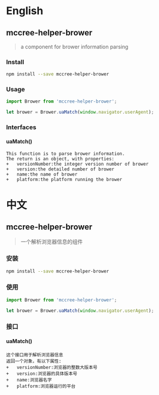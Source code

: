 # English
## mccree-helper-brower
> a component for brower information parsing

### Install
```sh
npm install --save mccree-helper-brower
```

### Usage
```javascript
import Brower from 'mccree-helper-brower';
```
```javascript
let brower = Brower.uaMatch(window.navigator.userAgent);
```


### Interfaces

#### uaMatch()
    This function is to parse brower information.
    The return is an object, with properties:
    +   versionNumber:the integer version number of brower
    +   version:the detailed number of brower
    +   name:the name of brower
    +   platform:the platform running the brower
      
# 中文

## mccree-helper-brower
> 一个解析浏览器信息的组件

### 安装
```sh
npm install --save mccree-helper-brower
```

### 使用
```javascript
import Brower from 'mccree-helper-brower';
```
```javascript
let brower = Brower.uaMatch(window.navigator.userAgent);
```


### 接口

#### uaMatch()
    这个接口用于解析浏览器信息
    返回一个对象，有以下属性:
    +   versionNumber:浏览器的整数大版本号
    +   version:浏览器的具体版本号
    +   name:浏览器名字
    +   platform:浏览器运行的平台